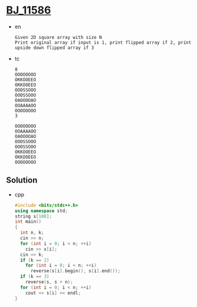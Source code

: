 # [BJ_11586](https://www.acmicpc.net/problem/11586)

* en

  ```en
  Given 2D square array with size N
  Print original array if input is 1, print flipped array if 2, print upside down flipped array if 3
  ```

* tc

  ```tc
  8
  OOOOOOOO
  OKKOOEEO
  OKKOOEEO
  OOOSSOOO
  OOOSSOOO
  OAOOOOAO
  OOAAAAOO
  OOOOOOOO
  3

  OOOOOOOO
  OOAAAAOO
  OAOOOOAO
  OOOSSOOO
  OOOSSOOO
  OKKOOEEO
  OKKOOEEO
  OOOOOOOO
  ```

## Solution

* cpp

  ```cpp
  #include <bits/stdc++.h>
  using namespace std;
  string s[100];
  int main()
  {
    int n, k;
    cin >> n;
    for (int i = 0; i < n; ++i)
      cin >> s[i];
    cin >> k;
    if (k == 2)
      for (int i = 0; i < n; ++i)
        reverse(s[i].begin(), s[i].end());
    if (k == 3)
      reverse(s, s + n);
    for (int i = 0; i < n; ++i)
      cout << s[i] << endl;
  }
  ```
